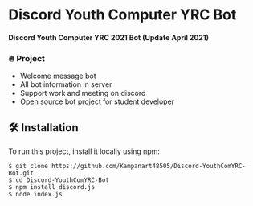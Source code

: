 # Discord Youth Computer YRC Bot 
#### Discord Youth Computer YRC 2021 Bot (Update April 2021)

### 🔥 Project
- Welcome message bot
- All bot information in server
- Support work and meeting on discord
- Open source bot project for student developer

## 🛠 Installation
To run this project, install it locally using npm:

```
$ git clone https://github.com/Kampanart48505/Discord-YouthComYRC-Bot.git
$ cd Discord-YouthComYRC-Bot
$ npm install discord.js
$ node index.js 
```
